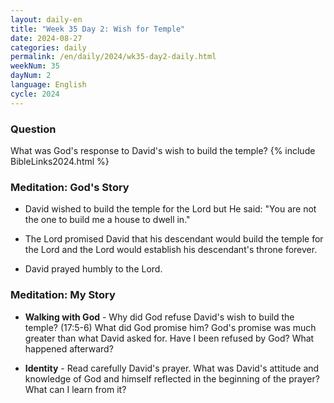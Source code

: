 ```yaml
---
layout: daily-en
title: "Week 35 Day 2: Wish for Temple"
date: 2024-08-27
categories: daily
permalink: /en/daily/2024/wk35-day2-daily.html
weekNum: 35
dayNum: 2
language: English
cycle: 2024
---
```


### Question     
What was God's response to David's wish to build the temple?
{% include BibleLinks2024.html %} 

### Meditation: God's Story   
+ David wished to build the temple for the Lord but He said: "You are not the one to build me a house to dwell in." 

+ The Lord promised David that his descendant would build the temple for the Lord and the Lord would establish his descendant's throne forever. 

+ David prayed humbly to the Lord. 

### Meditation: My Story   
+ **Walking with God** - Why did God refuse David's wish to build the temple? (17:5-6) What did God promise him? God's promise was much greater than what David asked for. Have I been refused by God? What happened afterward? 

+ **Identity** - Read carefully David's prayer. What was David's attitude and knowledge of God and himself reflected in the beginning of the prayer? What can I learn from it? 
